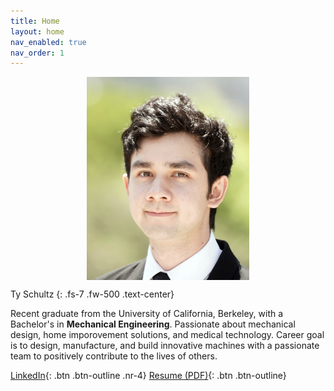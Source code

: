 ```yaml
---
title: Home
layout: home
nav_enabled: true
nav_order: 1
---
```

<div style="display: flex; justify-content: center; gap: 20px;">
    <img src="assets/profheadshot.jpg" style="height: 325px; width: auto;">
</div>

Ty Schultz
{: .fs-7 .fw-500 .text-center}

Recent graduate from the University of California, Berkeley, with a Bachelor's in **Mechanical Engineering**. Passionate about mechanical design, home imporovement solutions, and medical technology. Career goal is to design, manufacture, and build innovative machines with a passionate team to positively contribute to the lives of others.

[LinkedIn](https://www.linkedin.com/in/ty-schultz/){: .btn .btn-outline .nr-4} [Resume (PDF)](/assets/basicResume.pdf){: .btn .btn-outline}